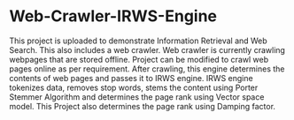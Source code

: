 # Web-Crawler-IRWS-Engine
This project is uploaded to demonstrate Information Retrieval and Web Search. This also includes a web crawler. Web crawler is currently crawling webpages that are stored offline. Project can be modified to crawl web pages online as per requirement. After crawling, this engine determines the contents of web pages and passes it to IRWS engine. IRWS engine tokenizes data, removes stop words, stems the content using Porter Stemmer Algorithm and determines the page rank using Vector space model. This Project also determines the page rank using Damping factor.
